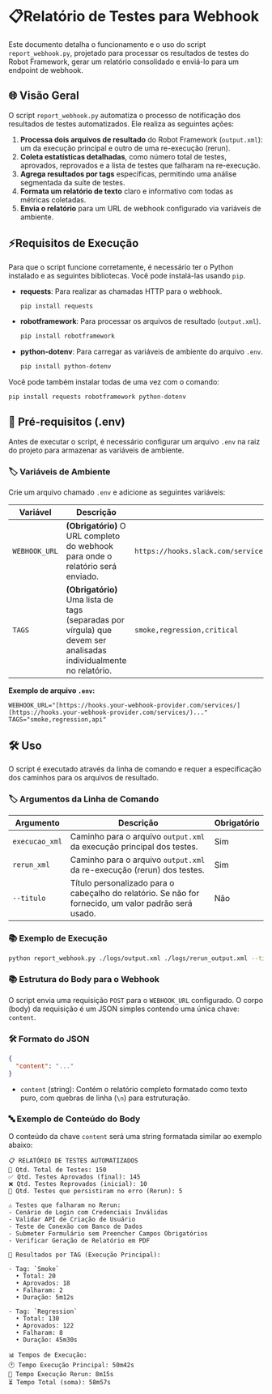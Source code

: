# 📋Relatório de Testes para Webhook

Este documento detalha o funcionamento e o uso do script `report_webhook.py`, projetado para processar os resultados de testes do Robot Framework, gerar um relatório consolidado e enviá-lo para um endpoint de webhook.

## 🌐 Visão Geral

O script `report_webhook.py` automatiza o processo de notificação dos resultados de testes automatizados. Ele realiza as seguintes ações:
1.  **Processa dois arquivos de resultado** do Robot Framework (`output.xml`): um da execução principal e outro de uma re-execução (rerun).
2.  **Coleta estatísticas detalhadas**, como número total de testes, aprovados, reprovados e a lista de testes que falharam na re-execução.
3.  **Agrega resultados por tags** específicas, permitindo uma análise segmentada da suíte de testes.
4.  **Formata um relatório de texto** claro e informativo com todas as métricas coletadas.
5.  **Envia o relatório** para um URL de webhook configurado via variáveis de ambiente.

## ⚡Requisitos de Execução

Para que o script funcione corretamente, é necessário ter o Python instalado e as seguintes bibliotecas. Você pode instalá-las usando `pip`.

-   **requests**: Para realizar as chamadas HTTP para o webhook.
    ```bash
    pip install requests
    ```

-   **robotframework**: Para processar os arquivos de resultado (`output.xml`).
    ```bash
    pip install robotframework
    ```

-   **python-dotenv**: Para carregar as variáveis de ambiente do arquivo `.env`.
    ```bash
    pip install python-dotenv
    ```

Você pode também instalar todas de uma vez com o comando:
```bash
pip install requests robotframework python-dotenv
```

## 🧪 Pré-requisitos (.env)

Antes de executar o script, é necessário configurar um arquivo `.env` na raiz do projeto para armazenar as variáveis de ambiente.

### 🏷️ Variáveis de Ambiente

Crie um arquivo chamado `.env` e adicione as seguintes variáveis:

| Variável            | Descrição                                                                                               | Exemplo                                                              |
| ------------------- | ------------------------------------------------------------------------------------------------------- | -------------------------------------------------------------------- |
| `WEBHOOK_URL` | **(Obrigatório)** O URL completo do webhook para onde o relatório será enviado.                           | `https://hooks.slack.com/services/T00000000/B00000000/XXXXXXXXXXXXXXXXXXXXXXXX` |
| `TAGS`              | **(Obrigatório)** Uma lista de tags (separadas por vírgula) que devem ser analisadas individualmente no relatório. | `smoke,regression,critical`                                          |

**Exemplo de arquivo `.env`:**
```
WEBHOOK_URL="[https://hooks.your-webhook-provider.com/services/](https://hooks.your-webhook-provider.com/services/)..."
TAGS="smoke,regression,api"
```

## 🛠️ Uso

O script é executado através da linha de comando e requer a especificação dos caminhos para os arquivos de resultado.

### 🏷️ Argumentos da Linha de Comando

| Argumento         | Descrição                                                                               | Obrigatório |
| ----------------- | --------------------------------------------------------------------------------------- | ----------- |
| `execucao_xml`    | Caminho para o arquivo `output.xml` da execução principal dos testes.                   | Sim         |
| `rerun_xml`       | Caminho para o arquivo `output.xml` da re-execução (rerun) dos testes.                  | Sim         |
| `--titulo`        | Título personalizado para o cabeçalho do relatório. Se não for fornecido, um valor padrão será usado. | Não         |

### 📚 Exemplo de Execução
```bash
python report_webhook.py ./logs/output.xml ./logs/rerun_output.xml --titulo "🚀 Relatório de Testes - Projeto Phoenix"
```

### 📚 Estrutura do Body para o Webhook

O script envia uma requisição `POST` para o `WEBHOOK_URL` configurado. O corpo (body) da requisição é um JSON simples contendo uma única chave: `content`.

### 🛠️ Formato do JSON

```json
{
  "content": "..."
}
```

-   `content` (string): Contém o relatório completo formatado como texto puro, com quebras de linha (`\n`) para estruturação.

### 🔤 Exemplo de Conteúdo do Body

O conteúdo da chave `content` será uma string formatada similar ao exemplo abaixo:

```
📋 RELATÓRIO DE TESTES AUTOMATIZADOS
🚀 Qtd. Total de Testes: 150
✅ Qtd. Testes Aprovados (final): 145
❌ Qtd. Testes Reprovados (inicial): 10
🔁 Qtd. Testes que persistiram no erro (Rerun): 5

⚠️ Testes que falharam no Rerun:
- Cenário de Login com Credenciais Inválidas
- Validar API de Criação de Usuário
- Teste de Conexão com Banco de Dados
- Submeter Formulário sem Preencher Campos Obrigatórios
- Verificar Geração de Relatório em PDF

📌 Resultados por TAG (Execução Principal):

- Tag: `Smoke`
  • Total: 20
  • Aprovados: 18
  • Falharam: 2
  • Duração: 5m12s

- Tag: `Regression`
  • Total: 130
  • Aprovados: 122
  • Falharam: 8
  • Duração: 45m30s

📊 Tempos de Execução:
🕐 Tempo Execução Principal: 50m42s
🔄 Tempo Execução Rerun: 8m15s
⏳ Tempo Total (soma): 58m57s
```